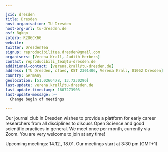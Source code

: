 ```yaml
---

jcid: dresden
title: Dresden
host-organisation: TU Dresden
host-org-url: tu-dresden.de
osf: 8gkqn
zotero: R2U6CK6G
website: 
twitter: DresdenTea
signup: reproducibilitea.dresden@gmail.com
organisers: [Verena Krall, Judith Herbers]
contact: reproducibili_tea@tu-dresden.de
additional-contact: [verena.krall@tu-dresden.de]
address: [TU Dresden, cfaed, KST 2301406, Verena Krall, 01062 Dresden]
country: Germany
geolocation: [51.0266478, 13.7230296]
last-update: verena.krall@tu-dresden.de
last-update-timestamp: 1607273903
last-update-message: >-
  Change begin of meetings

---
```


Our journal club in Dresden wishes to provide a platform for early career researchers from all disciplines to discuss Open Science and good scientific practices in general. We meet once per month, currently via Zoom. You are very welcome to join at any time!

Upcoming meetings: 14.12., 18.01.
Our meetings start at 3:30 pm (GMT+1)
